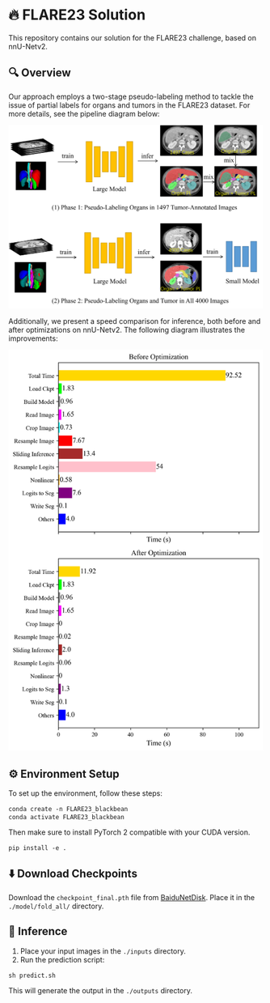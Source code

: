# 🔥 FLARE23 Solution

This repository contains our solution for the FLARE23 challenge, based on nnU-Netv2.

## 🔍 Overview

Our approach employs a two-stage pseudo-labeling method to tackle the issue of partial labels for organs and tumors in the FLARE23 dataset. For more details, see the pipeline diagram below:

<img src="./assets/pipeline.png" alt="Pipeline" width="600"/>

Additionally, we present a speed comparison for inference, both before and after optimizations on nnU-Netv2. The following diagram illustrates the improvements:

<img src="./assets/efficiency.png" alt="Efficiency Comparison" width="600"/>

## ⚙️ Environment Setup

To set up the environment, follow these steps:

```
conda create -n FLARE23_blackbean
conda activate FLARE23_blackbean
```
Then make sure to install PyTorch 2 compatible with your CUDA version.
```
pip install -e .
```

## ⬇️ Download Checkpoints

Download the `checkpoint_final.pth` file from [BaiduNetDisk](https://pan.baidu.com/s/1Nt_ZD2lyp4mS9UA5Xeajuw?pwd=jip3). Place it in the `./model/fold_all/` directory.

## 🚀 Inference

1. Place your input images in the `./inputs` directory.
2. Run the prediction script:

```
sh predict.sh
```

This will generate the output in the `./outputs` directory.
